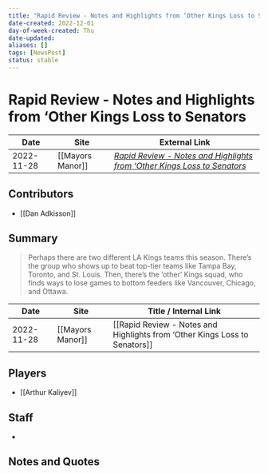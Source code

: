 ```yaml
---
title: "Rapid Review - Notes and Highlights from ‘Other Kings Loss to Senators"
date-created: 2022-12-01
day-of-week-created: Thu
date-updated: 
aliases: []
tags: [NewsPost]
status: stable
---
```


# Rapid Review - Notes and Highlights from ‘Other Kings Loss to Senators

| Date       | Site             | External Link                                                                                                                                                                    |
| ---------- | ---------------- | -------------------------------------------------------------------------------------------------------------------------------------------------------------------------------- |
| 2022-11-28 | [[Mayors Manor]] | [*Rapid Review - Notes and Highlights from ‘Other Kings Loss to Senators*](https://mayorsmanor.com/2022/11/rapid-review-notes-and-highlights-from-other-kings-loss-to-senators/) |

## Contributors
- [[Dan Adkisson]]

## Summary
> Perhaps there are two different LA Kings teams this season. There’s the group who shows up to beat top-tier teams like Tampa Bay, Toronto, and St. Louis. Then, there’s the ‘other’ Kings squad, who finds ways to lose games to bottom feeders like Vancouver, Chicago, and Ottawa.

| Date       | Site             | Title / Internal Link                                                      |
| ---------- | ---------------- | -------------------------------------------------------------------------- |
| 2022-11-28 | [[Mayors Manor]] | [[Rapid Review - Notes and Highlights from ‘Other Kings Loss to Senators]] |

## Players
- [[Arthur Kaliyev]]

## Staff
- 

## Notes and Quotes
> 

